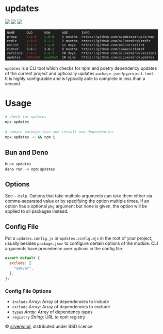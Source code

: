 # updates
[![](https://img.shields.io/npm/v/updates.svg?style=flat)](https://www.npmjs.org/package/updates) [![](https://img.shields.io/npm/dm/updates.svg)](https://www.npmjs.org/package/updates) [![](https://packagephobia.com/badge?p=updates)](https://packagephobia.com/result?p=updates)

![](./screenshot.png)

`updates` is a CLI tool which checks for npm and poetry dependency updates of the current project and optionally updates `package.json`/`pyproject.toml`. It is highly configurable and is typically able to complete in less than a second.

# Usage

```bash
# check for updates
npx updates

# update package.json and install new dependencies
npx updates -u && npm i
```

## Bun and Deno

```bash
bunx updates
deno run -A npm:updates
```

## Options

See `--help`. Options that take multiple arguments can take them either via comma-separated value or by specifying the option multiple times. If an option has a optional `pkg` argument but none is given, the option will be applied to all packages instead.

## Config File

Put a `updates.config.js` or `updates.config.mjs` in the root of your project, usually besides `package.json` to configure certain options of the module. CLI arguments have precedence over options in the config file.

```js
export default {
  exclude: [
    "semver",
  ],
};
```

### Config File Options

- `include` *Array<String>*: Array of dependencies to include
- `exclude` *Array<String>*: Array of dependencies to exclude
- `types` *Array<String>*: Array of dependency types
- `registry` *String*: URL to npm registry

© [silverwind](https://github.com/silverwind), distributed under BSD licence
